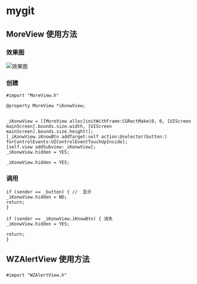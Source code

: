 # mygit


## MoreView 使用方法

### 效果图
![效果图](/Users/apple/Desktop/企易贷ViewModel/信用分详情介绍/xiaogup.png)



### 创建
```
#import "MoreView.h"

@property MoreView *iKonwView;


_iKonwView = [[MoreView alloc]initWithFrame:CGRectMake(0, 0, [UIScreen mainScreen].bounds.size.width, [UIScreen mainScreen].bounds.size.height)];
[_iKonwView.iKnowBtn addTarget:self action:@selector(button:) forControlEvents:UIControlEventTouchUpInside];
[self.view addSubview:_iKonwView];
_iKonwView.hidden = YES;

_iKonwView.hidden = YES;

```

###  调用
```
if (sender == _button) { //  显示
_iKonwView.hidden = NO;
return;
}

if (sender == _iKonwView.iKnowBtn) { 消失
_iKonwView.hidden = YES;

return;
}

```
## WZAlertView 使用方法

### 
```
#import "WZAlertView.h"

```


















